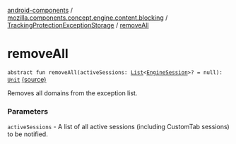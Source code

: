 [android-components](../../index.md) / [mozilla.components.concept.engine.content.blocking](../index.md) / [TrackingProtectionExceptionStorage](index.md) / [removeAll](./remove-all.md)

# removeAll

`abstract fun removeAll(activeSessions: `[`List`](https://kotlinlang.org/api/latest/jvm/stdlib/kotlin.collections/-list/index.html)`<`[`EngineSession`](../../mozilla.components.concept.engine/-engine-session/index.md)`>? = null): `[`Unit`](https://kotlinlang.org/api/latest/jvm/stdlib/kotlin/-unit/index.html) [(source)](https://github.com/mozilla-mobile/android-components/blob/master/components/concept/engine/src/main/java/mozilla/components/concept/engine/content/blocking/TrackingProtectionExceptionStorage.kt#L53)

Removes all domains from the exception list.

### Parameters

`activeSessions` - A list of all active sessions (including CustomTab
sessions) to be notified.